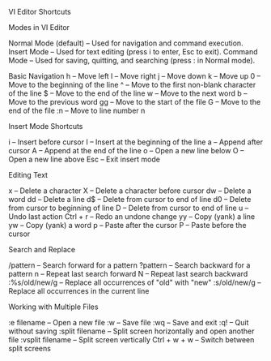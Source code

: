 VI Editor Shortcuts

Modes in VI Editor

Normal Mode (default) – Used for navigation and command execution.
Insert Mode – Used for text editing (press i to enter, Esc to exit).
Command Mode – Used for saving, quitting, and searching (press : in Normal mode).

Basic Navigation
h – Move left
l – Move right
j – Move down
k – Move up
0 – Move to the beginning of the line
^ – Move to the first non-blank character of the line
$ – Move to the end of the line
w – Move to the next word
b – Move to the previous word
gg – Move to the start of the file
G – Move to the end of the file
:n – Move to line number n

Insert Mode Shortcuts

i – Insert before cursor
I – Insert at the beginning of the line
a – Append after cursor
A – Append at the end of the line
o – Open a new line below
O – Open a new line above
Esc – Exit insert mode

Editing Text

x – Delete a character
X – Delete a character before cursor
dw – Delete a word
dd – Delete a line
d$ – Delete from cursor to end of line
d0 – Delete from cursor to beginning of line
D – Delete from cursor to end of line
u – Undo last action
Ctrl + r – Redo an undone change
yy – Copy (yank) a line
yw – Copy (yank) a word
p – Paste after the cursor
P – Paste before the cursor

Search and Replace

/pattern – Search forward for a pattern
?pattern – Search backward for a pattern
n – Repeat last search forward
N – Repeat last search backward
:%s/old/new/g – Replace all occurrences of "old" with "new"
:s/old/new/g – Replace all occurrences in the current line

Working with Multiple Files

:e filename – Open a new file
:w – Save file
:wq – Save and exit
:q! – Quit without saving
:split filename – Split screen horizontally and open another file
:vsplit filename – Split screen vertically
Ctrl + w + w – Switch between split screens
